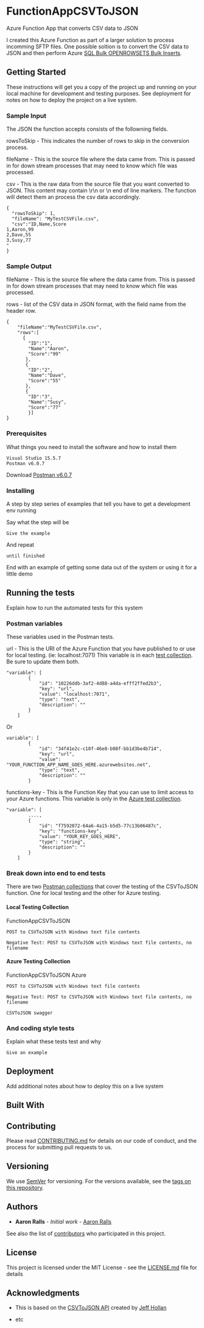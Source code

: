 # FunctionAppCSVToJSON

Azure Function App that converts CSV data to JSON

I created this Azure Function as part of a larger solution to process incomming SFTP files. One possible soltion is to convert the CSV data to JSON and then perform Azure [SQL Bulk OPENROWSETS Bulk Inserts](https://blogs.msdn.microsoft.com/sqlserverstorageengine/2015/10/07/bulk-importing-json-files-into-sql-server/).

## Getting Started

These instructions will get you a copy of the project up and running on your local machine for development and testing purposes. See deployment for notes on how to deploy the project on a live system.

### Sample Input

The JSON the function accepts consists of the followning fields.

rowsToSkip - This indicates the number of rows to skip in the conversion process.

fileName - This is the source file where the data came from. This is passed in for down stream processes that may need to know which file was processed.

csv - This is the raw data from the source file that you want converted to JSON.
This content may contain \r\n or \n end of line markers. The function will detect them an process the csv data accordingly.

```
{
  "rowsToSkip": 1,
  "fileName": "MyTestCSVFile.csv",
  "csv":"ID,Name,Score
1,Aaron,99
2,Dave,55
3,Susy,77
"
}
```

### Sample Output

fileName - This is the source file where the data came from. This is passed in for down stream processes that may need to know which file was processed.

rows - list of the CSV data in JSON format, with the field name from the header row.

```
{
    "fileName":"MyTestCSVFile.csv",
    "rows":[
      {
        "ID":"1",
        "Name":"Aaron",
        "Score":"99"
       },
       {
        "ID":"2",
        "Name":"Dave",
        "Score":"55"
       },
       {
        "ID":"3",
        "Name":"Susy",
        "Score":"77"
        }]
}

```
### Prerequisites

What things you need to install the software and how to install them

```
Visual Studio 15.5.7 
Postman v6.0.7
```
Download [Postman v6.0.7](https://www.getpostman.com/) 

### Installing

A step by step series of examples that tell you have to get a development env running

Say what the step will be

```
Give the example
```

And repeat

```
until finished
```

End with an example of getting some data out of the system or using it for a little demo

## Running the tests

Explain how to run the automated tests for this system

### Postman variables

These variables used in the Postman tests.

url - This is the URI of the Azure Function that you have published to or use for local testing. (ie: localhost:7071)
This variable is in each [test collection](https://github.com/aaronralls/FunctionAppCSVToJSON/Postman%20Tests). Be sure to update them both.

```
"variable": [
		{
			"id": "10226ddb-3af2-4d88-a4da-efff2ffed2b3",
			"key": "url",
			"value": "localhost:7071",
			"type": "text",
			"description": ""
		}
	]
```
Or
```
variable": [
		{
			"id": "34f41e2c-c10f-46e8-b08f-bb1d3be4b714",
			"key": "url",
			"value": "YOUR_FUNCTION_APP_NAME_GOES_HERE.azurewebsites.net",
			"type": "text",
			"description": ""
		}
```

functions-key - This is the Function Key that you can use to limit access to your Azure functions.
This variable is only in the [Azure test collection](https://github.com/aaronralls/FunctionAppCSVToJSON/Postman%20Tests/FunctionAppCSVToJSON%20Azure.postman_collection.json).

```
"variable": [
		....,
		{
			"id": "f7592072-64a6-4a15-b5d5-77c13b06487c",
			"key": "functions-key",
			"value": "YOUR_KEY_GOES_HERE",
			"type": "string",
			"description": ""
		}
	]
```

### Break down into end to end tests

There are two [Postman collections](https://github.com/aaronralls/FunctionAppCSVToJSON/tree/master/Postman%20Tests) that cover the testing of the CSVToJSON function. One for local testing and the other for Azure testing.

#### Local Testing Collection

FunctionAppCSVToJSON 

```
POST to CSVToJSON with Windows text file contents

Negative Test: POST to CSVToJSON with Windows text file contents, no filename
```

#### Azure Testing Collection

FunctionAppCSVToJSON Azure

```
POST to CSVToJSON with Windows text file contents

Negative Test: POST to CSVToJSON with Windows text file contents, no filename

CSVToJSON swagger
```

### And coding style tests

Explain what these tests test and why

```
Give an example
```

## Deployment

Add additional notes about how to deploy this on a live system

## Built With



## Contributing

Please read [CONTRIBUTING.md](https://gist.github.com/AaronRalls/b24679402957c63ec426) for details on our code of conduct, and the process for submitting pull requests to us.

## Versioning

We use [SemVer](http://semver.org/) for versioning. For the versions available, see the [tags on this repository](https://github.com/AaronRalls/FunctionAppCSVToJSON/tags). 

## Authors

* **Aaron Ralls** - *Initial work* - [Aaron Ralls](https://github.com/AaronRalls)

See also the list of [contributors](https://github.com/AaronRalls/FunctionAppCSVToJSON/contributors) who participated in this project.

## License

This project is licensed under the MIT License - see the [LICENSE.md](LICENSE.md) file for details

## Acknowledgments

* This is based on the [CSVToJSON API](https://github.com/jeffhollan/CSVtoJSON) created by [Jeff Hollan](https://github.com/jeffhollan)

* etc


